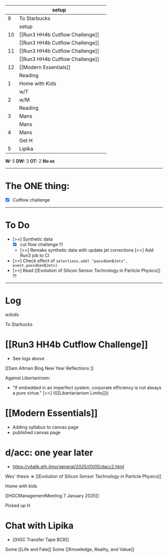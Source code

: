 
|     | setup                           |     |
| --- | ------------------------------- | --- |
| 9   | To Starbucks                    |     |
|     | setup                           |     |
| 10  | [[Run3 HH4b Cutflow Challenge]] |     |
|     | [[Run3 HH4b Cutflow Challenge]] |     |
| 11  | [[Run3 HH4b Cutflow Challenge]] |     |
|     | [[Run3 HH4b Cutflow Challenge]] |     |
| 12  | [[Modern Essentials]]           |     |
|     | Reading                         |     |
| 1   | Home with Kids                  |     |
|     | w/T                             |     |
| 2   | w/M                             |     |
|     | Reading                         |     |
| 3   | Mans                            |     |
|     | Mans                            |     |
| 4   | Mans                            |     |
|     | Get H                           |     |
| 5   | Lipika                          |     |

**W:** 5 
**DW:** 3
**OT:**  2
**No ex**

---
# The ONE thing: 
- [x] Cutflow challenge

---
# To Do

- [>>] Synthetic data
	- [x] cut flow challenge !!!
	- [>>] Remake synthetic data with update jet corrections
 [>>] Add Run3 job to CI
- [>>] Check effect of `selections.add( "pass4GenBJets", event.pass4GenBJets)`
- [>>] Read [[Evolution of Silicon Sensor Technology in Particle Physics]] !!!

---

# Log

w/kids

To Starbucks 

# [[Run3 HH4b Cutflow Challenge]]
- See logs above


[[Sam Altman Blog New Year Reflections ]]


Against Libertarinism: 
- "If embedded in an imperfect system, corporate efficiency is not always a pure virtue."
[>>] (([[Libertarianism Limits]]))

# [[Modern Essentials]]
- Adding syllabus to canvas page
- published canvas page

# d/acc: one year later
- https://vitalik.eth.limo/general/2025/01/05/dacc2.html


Wes' thesis => 
[[Evolution of Silicon Sensor Technology in Particle Physics]]

Home with kids

[[HGCManagementMeeting 7 January 2025]]

Picked up H

# Chat with Lipika
- [[HGC Transfer Tape BCR]]

Some [[Life and Fate]]
Some [[Knowledge, Reality, and Value]]